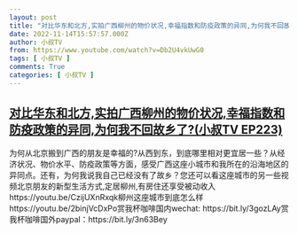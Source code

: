 ```yaml
---
layout: post
title: "对比华东和北方,实拍广西柳州的物价状况,幸福指数和防疫政策的异同,为何我不回故乡了?(小叔TV EP223)"
date: 2022-11-14T15:57:57.000Z
author: 小叔TV
from: https://www.youtube.com/watch?v=Db2U4vkUwG0
tags: [ 小叔TV ]
comments: True
categories: [ 小叔TV ]
---
```

<!--1668441477000-->
[对比华东和北方,实拍广西柳州的物价状况,幸福指数和防疫政策的异同,为何我不回故乡了?(小叔TV EP223)](https://www.youtube.com/watch?v=Db2U4vkUwG0)
------

<div>
为何从北京搬到广西的朋友是幸福的?从西到东，到底哪里相对更宜居一些？从经济状况、物价水平、防疫政策等方面，感受广西这座小城市和我所在的沿海地区的异同点。还有，为何我说我自己已经没有了故乡？您还可以看这座城市的另一些视频北京朋友的新型生活方式,定居柳州,有房住还享受被动收入 https://youtu.be/CzijUXnRxqk柳州这座城市到底怎么样 https://youtu.be/2binjVcDxPo赏我杯咖啡国内wechat: https://bit.ly/3gozLAy赏我杯咖啡国外paypal：https://bit.ly/3n63Bey
</div>
